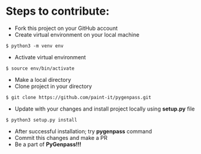 # Steps to contribute:
* Fork this project on your GitHub account
* Create virtual environment on your local machine
```nashorn js
$ python3 -m venv env
```
* Activate virtual environment
```nashorn js
$ source env/bin/activate
```
* Make a local directory
* Clone project in your directory
```nashorn js
$ git clone https://github.com/paint-it/pygenpass.git
```
* Update with your changes and install project locally using **setup.py** file
```nashorn js
$ python3 setup.py install
```
* After successful installation; try **pygenpass** command
* Commit this changes and make a PR
* Be a part of **PyGenpass!!!**
